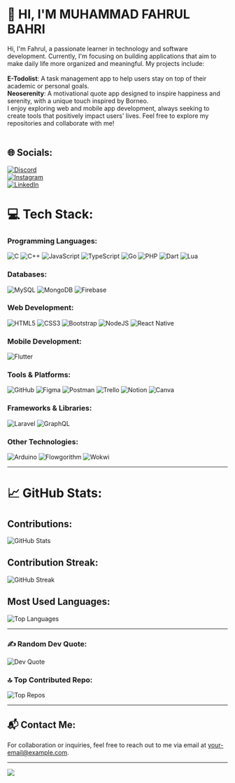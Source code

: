 # 💫 HI, I'M MUHAMMAD FAHRUL BAHRI
Hi, I'm Fahrul, a passionate learner in technology and software development. Currently, I'm focusing on building applications that aim to make daily life more organized and meaningful. My projects include:<br><br>
**E-Todolist**: A task management app to help users stay on top of their academic or personal goals.<br>
**Neoserenity**: A motivational quote app designed to inspire happiness and serenity, with a unique touch inspired by Borneo.<br>
I enjoy exploring web and mobile app development, always seeking to create tools that positively impact users' lives. Feel free to explore my repositories and collaborate with me!<br><br>

## 🌐 Socials:
[![Discord](https://img.shields.io/badge/Discord-%237289DA.svg?logo=discord&logoColor=white)](https://discord.gg/discrodapp.com/users/830809890876424203)  
[![Instagram](https://img.shields.io/badge/Instagram-%23E4405F.svg?logo=Instagram&logoColor=white)](https://instagram.com/fahrull._5)  
[![LinkedIn](https://img.shields.io/badge/LinkedIn-%230077B5.svg?logo=linkedin&logoColor=white)](https://linkedin.com/in/MuhammadFahrulBahri)

# 💻 Tech Stack:

### **Programming Languages**:
![C](https://img.shields.io/badge/c-%2300599C.svg?style=for-the-badge&logo=c&logoColor=white) ![C++](https://img.shields.io/badge/c++-%2300599C.svg?style=for-the-badge&logo=c%2B%2B&logoColor=white) ![JavaScript](https://img.shields.io/badge/javascript-%23323330.svg?style=for-the-badge&logo=javascript&logoColor=%23F7DF1E) ![TypeScript](https://img.shields.io/badge/typescript-%23007ACC.svg?style=for-the-badge&logo=typescript&logoColor=white) ![Go](https://img.shields.io/badge/go-%2300ADD8.svg?style=for-the-badge&logo=go&logoColor=white) ![PHP](https://img.shields.io/badge/php-%23777BB4.svg?style=for-the-badge&logo=php&logoColor=white) ![Dart](https://img.shields.io/badge/dart-%230175C2.svg?style=for-the-badge&logo=dart&logoColor=white) ![Lua](https://img.shields.io/badge/lua-%232C2D72.svg?style=for-the-badge&logo=lua&logoColor=white)

### **Databases**:
![MySQL](https://img.shields.io/badge/mysql-4479A1.svg?style=for-the-badge&logo=mysql&logoColor=white) ![MongoDB](https://img.shields.io/badge/MongoDB-%234ea94b.svg?style=for-the-badge&logo=mongodb&logoColor=white) ![Firebase](https://img.shields.io/badge/firebase-%23039BE5.svg?style=for-the-badge&logo=firebase)

### **Web Development**:
![HTML5](https://img.shields.io/badge/html5-%23E34F26.svg?style=for-the-badge&logo=html5&logoColor=white) ![CSS3](https://img.shields.io/badge/css3-%231572B6.svg?style=for-the-badge&logo=css3&logoColor=white) ![Bootstrap](https://img.shields.io/badge/bootstrap-%238511FA.svg?style=for-the-badge&logo=bootstrap&logoColor=white) ![NodeJS](https://img.shields.io/badge/node.js-6DA55F?style=for-the-badge&logo=node.js&logoColor=white) ![React Native](https://img.shields.io/badge/react_native-%2320232a.svg?style=for-the-badge&logo=react&logoColor=%2361DAFB)

### **Mobile Development**:
![Flutter](https://img.shields.io/badge/Flutter-%2302569B.svg?style=for-the-badge&logo=Flutter&logoColor=white)

### **Tools & Platforms**:
![GitHub](https://img.shields.io/badge/github-%23121011.svg?style=for-the-badge&logo=github&logoColor=white) ![Figma](https://img.shields.io/badge/figma-%23F24E1E.svg?style=for-the-badge&logo=figma&logoColor=white) ![Postman](https://img.shields.io/badge/Postman-FF6C37?style=for-the-badge&logo=postman&logoColor=white) ![Trello](https://img.shields.io/badge/Trello-%23026AA7.svg?style=for-the-badge&logo=Trello&logoColor=white) ![Notion](https://img.shields.io/badge/Notion-%23000000.svg?style=for-the-badge&logo=notion&logoColor=white) ![Canva](https://img.shields.io/badge/Canva-%2300C4CC.svg?style=for-the-badge&logo=Canva&logoColor=white)

### **Frameworks & Libraries**:
![Laravel](https://img.shields.io/badge/laravel-%23FF2D20.svg?style=for-the-badge&logo=laravel&logoColor=white) ![GraphQL](https://img.shields.io/badge/-GraphQL-E10098?style=for-the-badge&logo=graphql&logoColor=white)

### **Other Technologies**:
![Arduino](https://img.shields.io/badge/-Arduino-00979D?style=for-the-badge&logo=Arduino&logoColor=white) ![Flowgorithm](https://img.shields.io/badge/Flowgorithm-%2300A9E0.svg?style=for-the-badge&logo=Flowgorithm&logoColor=white) ![Wokwi](https://img.shields.io/badge/Wokwi-%23FF5733.svg?style=for-the-badge&logo=Arduino&logoColor=white)

---

# 📈 GitHub Stats:

## Contributions:
![GitHub Stats](https://github-readme-stats.vercel.app/api?username=Theseadev&theme=blue_navy&hide_border=false&include_all_commits=true&count_private=false)

## Contribution Streak:
![GitHub Streak](https://github-readme-streak-stats.herokuapp.com/?user=Theseadev&theme=blue_navy&hide_border=false)

## Most Used Languages:
![Top Languages](https://github-readme-stats.vercel.app/api/top-langs/?username=Theseadev&theme=blue_navy&hide_border=false&include_all_commits=true&count_private=false&layout=compact)

---

### ✍️ Random Dev Quote:
![Dev Quote](https://quotes-github-readme.vercel.app/api?type=horizontal&theme=tokyonight)

### 🔝 Top Contributed Repo:
![Top Repos](https://github-contributor-stats.vercel.app/api?username=Theseadev&limit=5&theme=tokyonight&combine_all_yearly_contributions=true)

---

## 📬 Contact Me:
For collaboration or inquiries, feel free to reach out to me via email at [your-email@example.com](mailto:fahrulbahri0520@Gmail.com).

---

[![](https://visitcount.itsvg.in/api?id=Theseadev&icon=6&color=0)](https://visitcount.itsvg.in)

<!-- Proudly created with GPRM ( https://gprm.itsvg.in ) -->
